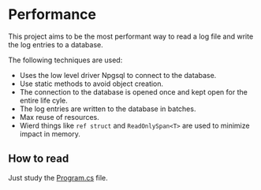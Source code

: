 # Performance
This project aims to be the most performant way to read a log file and write the log entries to a database.

The following techniques are used:
- Uses the low level driver Npgsql to connect to the database.
- Use static methods to avoid object creation.
- The connection to the database is opened once and kept open for the entire life cyle.
- The log entries are written to the database in batches.
- Max reuse of resources.
- Wierd things like `ref struct` and `ReadOnlySpan<T>` are used to minimize impact in memory.

## How to read
Just study the [Program.cs](./Program.cs) file.